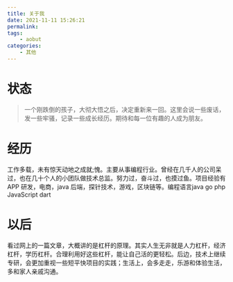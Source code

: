 ```yaml
---
title: 关于我
date: 2021-11-11 15:26:21
permalink:
tags: 
    - aobut
categories:
    - 其他
---
```


# 状态
> 一个刚跌倒的孩子，大彻大悟之后，决定重新来一回。这里会说一些废话，发一些牢骚，记录一些成长经历。期待和每一位有趣的人成为朋友。

# 经历
工作多载，未有惊天动地之成就;愧。主要从事编程行业。曾经在几千人的公司呆过，也在几十个人的小团队做技术总监。努力过，奋斗过，也摸过鱼。项目经验有APP 研发，电商，java 后端，探针技术，游戏，区块链等。编程语言java  go  php  JavaScript dart

# 以后
看过网上的一篇文章，大概讲的是杠杆的原理。其实人生无非就是人力杠杆，经济杠杆，学历杠杆。合理利用好这些杠杆，能让自己活的更轻松。后边，技术上继续专研，会更加重视一些短平快项目的实践；生活上，会多走走，乐游和体验生活，多和家人亲戚沟通。